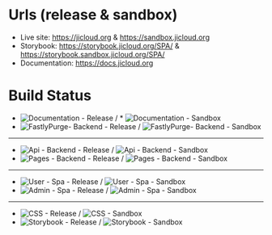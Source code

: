 # Urls (release & sandbox)

* Live site: https://jicloud.org & https://sandbox.jicloud.org
* Storybook: https://storybook.jicloud.org/SPA/ & https://storybook.sandbox.jicloud.org/SPA/
* Documentation: https://docs.jicloud.org

# Build Status

* ![Documentation - Release](https://github.com/jewish-interactive/ji-cloud/workflows/Documentation%20-%20Release/badge.svg) / * ![Documentation - Sandbox](https://github.com/jewish-interactive/ji-cloud/workflows/Documentation%20-%20Sandbox/badge.svg) 
* ![FastlyPurge- Backend - Release](https://github.com/jewish-interactive/ji-cloud/workflows/FastlyPurge%20-%20Backend%20-%20Release/badge.svg) / ![FastlyPurge- Backend - Sandbox](https://github.com/jewish-interactive/ji-cloud/workflows/FastlyPurge%20-%20Backend%20-%20Sandbox/badge.svg)

----
* ![Api - Backend - Release](https://github.com/jewish-interactive/ji-cloud/workflows/Api%20-%20Backend%20-%20Release/badge.svg) / ![Api - Backend - Sandbox](https://github.com/jewish-interactive/ji-cloud/workflows/Api%20-%20Backend%20-%20Sandbox/badge.svg)
* ![Pages - Backend - Release](https://github.com/jewish-interactive/ji-cloud/workflows/Pages%20-%20Backend%20-%20Release/badge.svg) / ![Pages - Backend - Sandbox](https://github.com/jewish-interactive/ji-cloud/workflows/Pages%20-%20Backend%20-%20Sandbox/badge.svg)

----

* ![User - Spa - Release](https://github.com/jewish-interactive/ji-cloud/workflows/User%20-%20Spa%20-%20Release/badge.svg) / ![User - Spa - Sandbox](https://github.com/jewish-interactive/ji-cloud/workflows/User%20-%20Spa%20-%20Sandbox/badge.svg)
* ![Admin - Spa - Release](https://github.com/jewish-interactive/ji-cloud/workflows/Admin%20-%20Spa%20-%20Release/badge.svg) / ![Admin - Spa - Sandbox](https://github.com/jewish-interactive/ji-cloud/workflows/Admin%20-%20Spa%20-%20Sandbox/badge.svg)

----

* ![CSS - Release](https://github.com/jewish-interactive/ji-cloud/workflows/CSS%20-%20Release/badge.svg) / ![CSS - Sandbox](https://github.com/jewish-interactive/ji-cloud/workflows/CSS%20-%20Sandbox/badge.svg)
* ![Storybook - Release](https://github.com/jewish-interactive/ji-cloud/workflows/Storybook%20-%20Release/badge.svg) / ![Storybook - Sandbox](https://github.com/jewish-interactive/ji-cloud/workflows/Storybook%20-%20Sandbox/badge.svg)